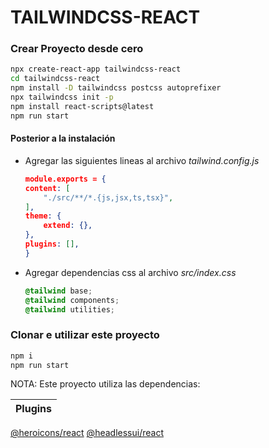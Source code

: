 # TAILWINDCSS-REACT

### Crear Proyecto desde cero
```sh
npx create-react-app tailwindcss-react
cd tailwindcss-react
npm install -D tailwindcss postcss autoprefixer
npx tailwindcss init -p
npm install react-scripts@latest
npm run start
```

#### Posterior a la instalación
 * Agregar las siguientes lineas al archivo _tailwind.config.js_
    ```json
    module.exports = {
    content: [
        "./src/**/*.{js,jsx,ts,tsx}",
    ],
    theme: {
        extend: {},
    },
    plugins: [],
    }
    ```

* Agregar dependencias css al archivo _src/index.css_
    ```css
    @tailwind base;
    @tailwind components;
    @tailwind utilities;
    ```
### Clonar e utilizar este proyecto
```sh
npm i
npm run start
```


NOTA:
Este proyecto utiliza las dependencias:

| Plugins |
| ------ |
[@heroicons/react](https://www.npmjs.com/package/@heroicons/react)
[@headlessui/react](https://www.npmjs.com/package/@headlessui/react)


